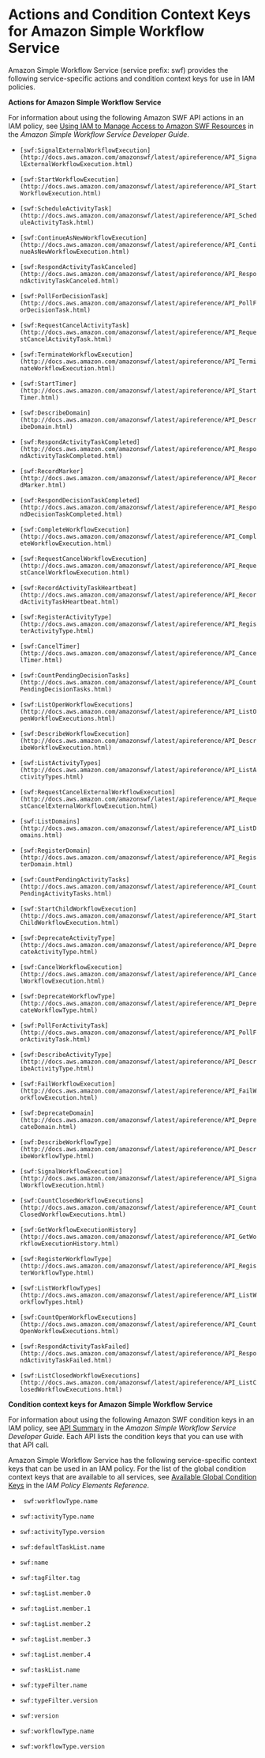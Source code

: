 # Actions and Condition Context Keys for Amazon Simple Workflow Service<a name="list_swf"></a>

Amazon Simple Workflow Service \(service prefix: swf\) provides the following service\-specific actions and condition context keys for use in IAM policies\.

**Actions for Amazon Simple Workflow Service**

For information about using the following Amazon SWF API actions in an IAM policy, see [Using IAM to Manage Access to Amazon SWF Resources](http://docs.aws.amazon.com/amazonswf/latest/developerguide/swf-dev-iam.html) in the *Amazon Simple Workflow Service Developer Guide*\.

+ `[swf:SignalExternalWorkflowExecution](http://docs.aws.amazon.com/amazonswf/latest/apireference/API_SignalExternalWorkflowExecution.html)`

+ `[swf:StartWorkflowExecution](http://docs.aws.amazon.com/amazonswf/latest/apireference/API_StartWorkflowExecution.html)`

+ `[swf:ScheduleActivityTask](http://docs.aws.amazon.com/amazonswf/latest/apireference/API_ScheduleActivityTask.html)`

+ `[swf:ContinueAsNewWorkflowExecution](http://docs.aws.amazon.com/amazonswf/latest/apireference/API_ContinueAsNewWorkflowExecution.html)`

+ `[swf:RespondActivityTaskCanceled](http://docs.aws.amazon.com/amazonswf/latest/apireference/API_RespondActivityTaskCanceled.html)`

+ `[swf:PollForDecisionTask](http://docs.aws.amazon.com/amazonswf/latest/apireference/API_PollForDecisionTask.html)`

+ `[swf:RequestCancelActivityTask](http://docs.aws.amazon.com/amazonswf/latest/apireference/API_RequestCancelActivityTask.html)`

+ `[swf:TerminateWorkflowExecution](http://docs.aws.amazon.com/amazonswf/latest/apireference/API_TerminateWorkflowExecution.html)`

+ `[swf:StartTimer](http://docs.aws.amazon.com/amazonswf/latest/apireference/API_StartTimer.html)`

+ `[swf:DescribeDomain](http://docs.aws.amazon.com/amazonswf/latest/apireference/API_DescribeDomain.html)`

+ `[swf:RespondActivityTaskCompleted](http://docs.aws.amazon.com/amazonswf/latest/apireference/API_RespondActivityTaskCompleted.html)`

+ `[swf:RecordMarker](http://docs.aws.amazon.com/amazonswf/latest/apireference/API_RecordMarker.html)`

+ `[swf:RespondDecisionTaskCompleted](http://docs.aws.amazon.com/amazonswf/latest/apireference/API_RespondDecisionTaskCompleted.html)`

+ `[swf:CompleteWorkflowExecution](http://docs.aws.amazon.com/amazonswf/latest/apireference/API_CompleteWorkflowExecution.html)`

+ `[swf:RequestCancelWorkflowExecution](http://docs.aws.amazon.com/amazonswf/latest/apireference/API_RequestCancelWorkflowExecution.html)`

+ `[swf:RecordActivityTaskHeartbeat](http://docs.aws.amazon.com/amazonswf/latest/apireference/API_RecordActivityTaskHeartbeat.html)`

+ `[swf:RegisterActivityType](http://docs.aws.amazon.com/amazonswf/latest/apireference/API_RegisterActivityType.html)`

+ `[swf:CancelTimer](http://docs.aws.amazon.com/amazonswf/latest/apireference/API_CancelTimer.html)`

+ `[swf:CountPendingDecisionTasks](http://docs.aws.amazon.com/amazonswf/latest/apireference/API_CountPendingDecisionTasks.html)`

+ `[swf:ListOpenWorkflowExecutions](http://docs.aws.amazon.com/amazonswf/latest/apireference/API_ListOpenWorkflowExecutions.html)`

+ `[swf:DescribeWorkflowExecution](http://docs.aws.amazon.com/amazonswf/latest/apireference/API_DescribeWorkflowExecution.html)`

+ `[swf:ListActivityTypes](http://docs.aws.amazon.com/amazonswf/latest/apireference/API_ListActivityTypes.html)`

+ `[swf:RequestCancelExternalWorkflowExecution](http://docs.aws.amazon.com/amazonswf/latest/apireference/API_RequestCancelExternalWorkflowExecution.html)`

+ `[swf:ListDomains](http://docs.aws.amazon.com/amazonswf/latest/apireference/API_ListDomains.html)`

+ `[swf:RegisterDomain](http://docs.aws.amazon.com/amazonswf/latest/apireference/API_RegisterDomain.html)`

+ `[swf:CountPendingActivityTasks](http://docs.aws.amazon.com/amazonswf/latest/apireference/API_CountPendingActivityTasks.html)`

+ `[swf:StartChildWorkflowExecution](http://docs.aws.amazon.com/amazonswf/latest/apireference/API_StartChildWorkflowExecution.html)`

+ `[swf:DeprecateActivityType](http://docs.aws.amazon.com/amazonswf/latest/apireference/API_DeprecateActivityType.html)`

+ `[swf:CancelWorkflowExecution](http://docs.aws.amazon.com/amazonswf/latest/apireference/API_CancelWorkflowExecution.html)`

+ `[swf:DeprecateWorkflowType](http://docs.aws.amazon.com/amazonswf/latest/apireference/API_DeprecateWorkflowType.html)`

+ `[swf:PollForActivityTask](http://docs.aws.amazon.com/amazonswf/latest/apireference/API_PollForActivityTask.html)`

+ `[swf:DescribeActivityType](http://docs.aws.amazon.com/amazonswf/latest/apireference/API_DescribeActivityType.html)`

+ `[swf:FailWorkflowExecution](http://docs.aws.amazon.com/amazonswf/latest/apireference/API_FailWorkflowExecution.html)`

+ `[swf:DeprecateDomain](http://docs.aws.amazon.com/amazonswf/latest/apireference/API_DeprecateDomain.html)`

+ `[swf:DescribeWorkflowType](http://docs.aws.amazon.com/amazonswf/latest/apireference/API_DescribeWorkflowType.html)`

+ `[swf:SignalWorkflowExecution](http://docs.aws.amazon.com/amazonswf/latest/apireference/API_SignalWorkflowExecution.html)`

+ `[swf:CountClosedWorkflowExecutions](http://docs.aws.amazon.com/amazonswf/latest/apireference/API_CountClosedWorkflowExecutions.html)`

+ `[swf:GetWorkflowExecutionHistory](http://docs.aws.amazon.com/amazonswf/latest/apireference/API_GetWorkflowExecutionHistory.html)`

+ `[swf:RegisterWorkflowType](http://docs.aws.amazon.com/amazonswf/latest/apireference/API_RegisterWorkflowType.html)`

+ `[swf:ListWorkflowTypes](http://docs.aws.amazon.com/amazonswf/latest/apireference/API_ListWorkflowTypes.html)`

+ `[swf:CountOpenWorkflowExecutions](http://docs.aws.amazon.com/amazonswf/latest/apireference/API_CountOpenWorkflowExecutions.html)`

+ `[swf:RespondActivityTaskFailed](http://docs.aws.amazon.com/amazonswf/latest/apireference/API_RespondActivityTaskFailed.html)`

+ `[swf:ListClosedWorkflowExecutions](http://docs.aws.amazon.com/amazonswf/latest/apireference/API_ListClosedWorkflowExecutions.html)`

**Condition context keys for Amazon Simple Workflow Service**

For information about using the following Amazon SWF condition keys in an IAM policy, see [API Summary](http://docs.aws.amazon.com/amazonswf/latest/developerguide/swf-dev-iam.html#swf-dev-iam.api) in the *Amazon Simple Workflow Service Developer Guide*\. Each API lists the condition keys that you can use with that API call\.

Amazon Simple Workflow Service has the following service\-specific context keys that can be used in an IAM policy\. For the list of the global condition context keys that are available to all services, see [Available Global Condition Keys](reference_policies_condition-keys.md#AvailableKeys) in the *IAM Policy Elements Reference*\.

+ ` swf:workflowType.name`

+ `swf:activityType.name`

+ `swf:activityType.version`

+ `swf:defaultTaskList.name`

+ `swf:name`

+ `swf:tagFilter.tag`

+ `swf:tagList.member.0`

+ `swf:tagList.member.1`

+ `swf:tagList.member.2`

+ `swf:tagList.member.3`

+ `swf:tagList.member.4`

+ `swf:taskList.name`

+ `swf:typeFilter.name`

+ `swf:typeFilter.version`

+ `swf:version`

+ `swf:workflowType.name`

+ `swf:workflowType.version`